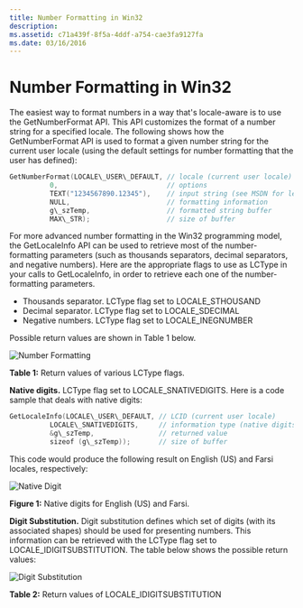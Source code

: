 ```yaml
---
title: Number Formatting in Win32
description: 
ms.assetid: c71a439f-8f5a-4ddf-a754-cae3fa9127fa
ms.date: 03/16/2016
---
```



# Number Formatting in Win32

The easiest way to format numbers in a way that's locale-aware is to use the GetNumberFormat API. This API customizes the format of a number string for a specified locale. The following shows how the GetNumberFormat API is used to format a given number string for the current user locale (using the default settings for number formatting that the user has defined):

```C++
GetNumberFormat(LOCALE\_USER\_DEFAULT, // locale (current user locale)
          0,                           // options
          TEXT("1234567890.12345"),    // input string (see MSDN for legal chars)
          NULL,                        // formatting information
          g\_szTemp,                   // formatted string buffer
          MAX\_STR);                   // size of buffer
```

For more advanced number formatting in the Win32 programming model, the GetLocaleInfo API can be used to retrieve most of the number-formatting parameters (such as thousands separators, decimal separators, and negative numbers). Here are the appropriate flags to use as LCType in your calls to GetLocaleInfo, in order to retrieve each one of the number-formatting parameters.

-   Thousands separator. LCType flag set to LOCALE\_STHOUSAND
-   Decimal separator. LCType flag set to LOCALE\_SDECIMAL
-   Negative numbers. LCType flag set to LOCALE\_INEGNUMBER

Possible return values are shown in Table 1 below.

![Number Formatting](/media/hubs/globalization/IC109839.jpg "Number Formatting") 

**Table 1:** Return values of various LCType flags.

**Native digits.** LCType flag set to LOCALE\_SNATIVEDIGITS. Here is a code sample that deals with native digits:

```C++
GetLocaleInfo(LOCALE\_USER\_DEFAULT, // LCID (current user locale)
          LOCALE\_SNATIVEDIGITS,     // information type (native digits)
          &g\_szTemp,                // returned value
          sizeof (g\_szTemp));       // size of buffer
```

This code would produce the following result on English (US) and Farsi locales, respectively:

![Native Digit](/media/hubs/globalization/IC124322.jpg "Native Digit") 

**Figure 1:** Native digits for English (US) and Farsi.

**Digit Substitution.** Digit substitution defines which set of digits (with its associated shapes) should be used for presenting numbers. This information can be retrieved with the LCType flag set to LOCALE\_IDIGITSUBSTITUTION. The table below shows the possible return values:

![Digit Substitution](/media/hubs/globalization/IC35857.jpg "Digit Substitution") 

**Table 2:** Return values of LOCALE\_IDIGITSUBSTITUTION


